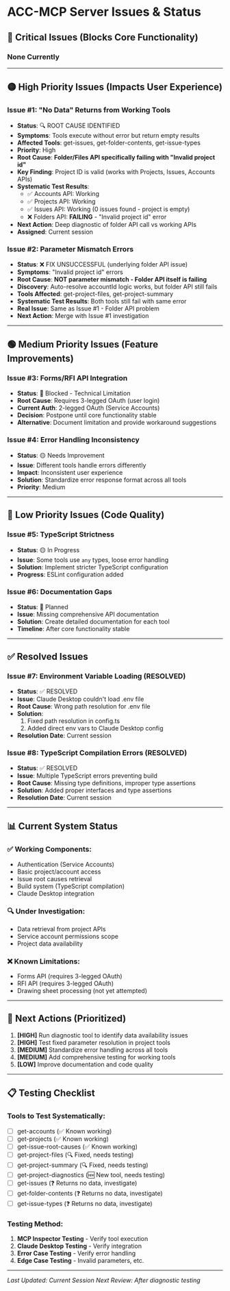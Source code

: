 # ACC-MCP Server Issues & Status

## 🔴 Critical Issues (Blocks Core Functionality)

### None Currently

---

## 🟡 High Priority Issues (Impacts User Experience)

### Issue #1: "No Data" Returns from Working Tools
- **Status**: 🔍 ROOT CAUSE IDENTIFIED
- **Symptoms**: Tools execute without error but return empty results
- **Affected Tools**: get-issues, get-folder-contents, get-issue-types
- **Priority**: High
- **Root Cause**: **Folder/Files API specifically failing with "Invalid project id"**
- **Key Finding**: Project ID is valid (works with Projects, Issues, Accounts APIs)
- **Systematic Test Results**:
  - ✅ Accounts API: Working
  - ✅ Projects API: Working  
  - ✅ Issues API: Working (0 issues found - project is empty)
  - ❌ Folders API: **FAILING** - "Invalid project id" error
- **Next Action**: Deep diagnostic of folder API call vs working APIs
- **Assigned**: Current session

### Issue #2: Parameter Mismatch Errors 
- **Status**: ❌ FIX UNSUCCESSFUL (underlying folder API issue)
- **Symptoms**: "Invalid project id" errors
- **Root Cause**: **NOT parameter mismatch - Folder API itself is failing**
- **Discovery**: Auto-resolve accountId logic works, but folder API still fails
- **Tools Affected**: get-project-files, get-project-summary
- **Systematic Test Results**: Both tools still fail with same error
- **Real Issue**: Same as Issue #1 - Folder API problem
- **Next Action**: Merge with Issue #1 investigation

---

## 🟢 Medium Priority Issues (Feature Improvements)

### Issue #3: Forms/RFI API Integration
- **Status**: 🔴 Blocked - Technical Limitation
- **Root Cause**: Requires 3-legged OAuth (user login)
- **Current Auth**: 2-legged OAuth (Service Accounts)
- **Decision**: Postpone until core functionality stable
- **Alternative**: Document limitation and provide workaround suggestions

### Issue #4: Error Handling Inconsistency
- **Status**: 🟡 Needs Improvement
- **Issue**: Different tools handle errors differently
- **Impact**: Inconsistent user experience
- **Solution**: Standardize error response format across all tools
- **Priority**: Medium

---

## 🔵 Low Priority Issues (Code Quality)

### Issue #5: TypeScript Strictness
- **Status**: 🟡 In Progress
- **Issue**: Some tools use `any` types, loose error handling
- **Solution**: Implement stricter TypeScript configuration
- **Progress**: ESLint configuration added

### Issue #6: Documentation Gaps
- **Status**: 🔵 Planned
- **Issue**: Missing comprehensive API documentation
- **Solution**: Create detailed documentation for each tool
- **Timeline**: After core functionality stable

---

## ✅ Resolved Issues

### Issue #7: Environment Variable Loading (RESOLVED)
- **Status**: ✅ RESOLVED
- **Issue**: Claude Desktop couldn't load .env file
- **Root Cause**: Wrong path resolution for .env file
- **Solution**: 
  1. Fixed path resolution in config.ts
  2. Added direct env vars to Claude Desktop config
- **Resolution Date**: Current session

### Issue #8: TypeScript Compilation Errors (RESOLVED)
- **Status**: ✅ RESOLVED  
- **Issue**: Multiple TypeScript errors preventing build
- **Root Cause**: Missing type definitions, improper type assertions
- **Solution**: Added proper interfaces and type assertions
- **Resolution Date**: Current session

---

## 📊 Current System Status

### ✅ Working Components:
- Authentication (Service Accounts)
- Basic project/account access
- Issue root causes retrieval
- Build system (TypeScript compilation)
- Claude Desktop integration

### 🔍 Under Investigation:
- Data retrieval from project APIs
- Service account permissions scope
- Project data availability

### ❌ Known Limitations:
- Forms API (requires 3-legged OAuth)
- RFI API (requires 3-legged OAuth)
- Drawing sheet processing (not yet attempted)

---

## 🎯 Next Actions (Prioritized)

1. **[HIGH]** Run diagnostic tool to identify data availability issues
2. **[HIGH]** Test fixed parameter resolution in project tools
3. **[MEDIUM]** Standardize error handling across all tools
4. **[MEDIUM]** Add comprehensive testing for working tools
5. **[LOW]** Improve documentation and code quality

---

## 📋 Testing Checklist

### Tools to Test Systematically:
- [ ] get-accounts (✅ Known working)
- [ ] get-projects (✅ Known working) 
- [ ] get-issue-root-causes (✅ Known working)
- [ ] get-project-files (🔍 Fixed, needs testing)
- [ ] get-project-summary (🔍 Fixed, needs testing)
- [ ] get-project-diagnostics (🆕 New tool, needs testing)
- [ ] get-issues (❓ Returns no data, investigate)
- [ ] get-folder-contents (❓ Returns no data, investigate)
- [ ] get-issue-types (❓ Returns no data, investigate)

### Testing Method:
1. **MCP Inspector Testing** - Verify tool execution
2. **Claude Desktop Testing** - Verify integration
3. **Error Case Testing** - Verify error handling
4. **Edge Case Testing** - Invalid parameters, etc.

---

*Last Updated: Current Session*
*Next Review: After diagnostic testing*